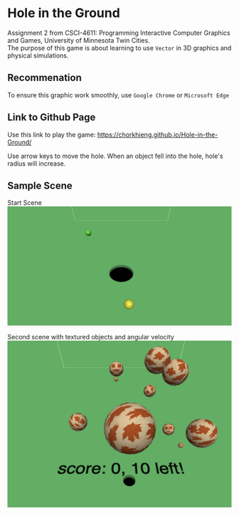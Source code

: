 # Hole in the Ground

Assignment 2 from CSCI-4611: Programming Interactive Computer Graphics and Games, University of Minnesota Twin Cities.  
The purpose of this game is about learning to use `Vector` in 3D graphics and physical simulations.

## Recommenation
To ensure this graphic work smoothly, use `Google Chrome` or `Microsoft Edge`

## Link to Github Page

Use this link to play the game: https://chorkhieng.github.io/Hole-in-the-Ground/  

Use arrow keys to move the hole. When an object fell into the hole, hole's radius will increase.

## Sample Scene  

Start Scene  
![Start Scene](screenshots/main_scene.png)

Second scene with textured objects and angular velocity
![Texture Scene](screenshots/texture_scene.png)
